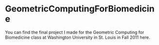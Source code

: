 GeometricComputingForBiomedicine
=====================================

You can find the final project I made for the Geometric Computing for Biomedicine class at Washington University in St. Louis in Fall 2011 here.
